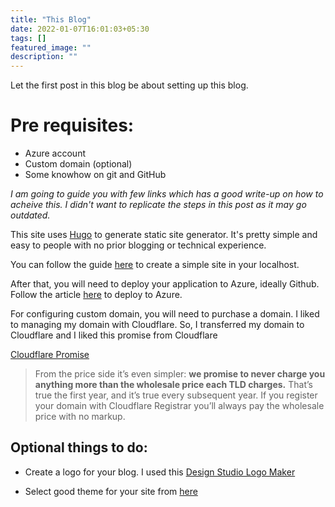 ```yaml
---
title: "This Blog"
date: 2022-01-07T16:01:03+05:30
tags: []
featured_image: ""
description: ""
---
```

Let the first post in this blog be about setting up this blog.

# Pre requisites:

* Azure account
* Custom domain (optional)
* Some knowhow on git and GitHub

_I am going to guide you with few links which has a good write-up on how to acheive this. I didn't want to replicate the steps in this post as it may go outdated._


This site uses [Hugo](https://gohugo.io/) to generate static site generator. It's pretty simple and easy to people with no prior blogging or technical experience.

You can follow the guide [here](https://gohugo.io/getting-started/quick-start/) to create a simple site in your localhost.

After that, you will need to deploy your application to Azure, ideally Github. Follow the article [here](https://docs.microsoft.com/en-us/azure/static-web-apps/publish-hugo#deploy-your-web-app) to deploy to Azure.

For configuring custom domain, you will need to purchase a domain. I liked to managing my domain with Cloudflare. So, I transferred my domain to Cloudflare and I liked this promise from Cloudflare

[Cloudflare Promise](https://blog.cloudflare.com/cloudflare-registrar/)
>From the price side it’s even simpler: **we promise to never charge you anything more than the wholesale price each TLD charges.** That’s true the first year, and it’s true every subsequent year. If you register your domain with Cloudflare Registrar you’ll always pay the wholesale price with no markup.



## Optional things to do:
* Create a logo for your blog. I used this [Design Studio Logo Maker](https://designstudio.smallseotools.com/logo-ideas)

* Select good theme for your site from [here](https://themes.gohugo.io/)